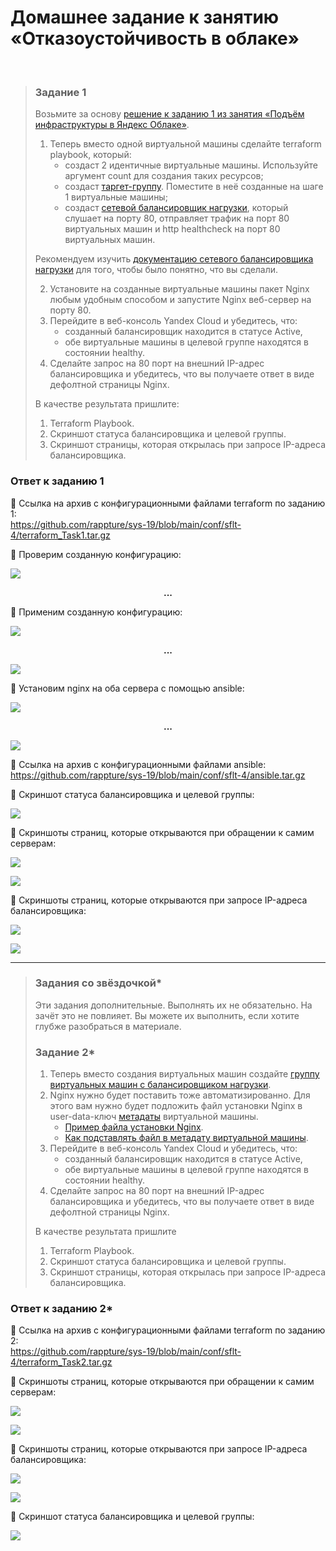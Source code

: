 # Домашнее задание к занятию «Отказоустойчивость в облаке»
<br>

> ### Задание 1
> Возьмите за основу [решение к заданию 1 из занятия «Подъём инфраструктуры в Яндекс Облаке»](https://github.com/netology-code/sdvps-homeworks/blob/main/7-03.md#%D0%B7%D0%B0%D0%B4%D0%B0%D0%BD%D0%B8%D0%B5-1).
>
> 1.	Теперь вместо одной виртуальной машины сделайте terraform playbook, который:
>       *	создаст 2 идентичные виртуальные машины. Используйте аргумент count для создания таких ресурсов;
>       *	создаст [таргет-группу](https://registry.terraform.io/providers/yandex-cloud/yandex/latest/docs/resources/lb_target_group). Поместите в неё созданные на шаге 1 виртуальные машины;
>       *	создаст [сетевой балансировщик нагрузки](https://registry.terraform.io/providers/yandex-cloud/yandex/latest/docs/resources/lb_network_load_balancer), который слушает на порту 80, отправляет трафик на порт 80 виртуальных машин и http healthcheck на порт 80 виртуальных машин.  
>
> Рекомендуем изучить [документацию сетевого балансировщика нагрузки](https://cloud.yandex.ru/docs/network-load-balancer/quickstart) для того, чтобы было понятно, что вы сделали.
>
> 2.	Установите на созданные виртуальные машины пакет Nginx любым удобным способом и запустите Nginx веб-сервер на порту 80.
> 3.	Перейдите в веб-консоль Yandex Cloud и убедитесь, что:
>       *	созданный балансировщик находится в статусе Active,
>       *	обе виртуальные машины в целевой группе находятся в состоянии healthy.
> 4.	Сделайте запрос на 80 порт на внешний IP-адрес балансировщика и убедитесь, что вы получаете ответ в виде дефолтной страницы Nginx.
>
> В качестве результата пришлите:
> 1. Terraform Playbook.
> 2. Скриншот статуса балансировщика и целевой группы.
> 3. Скриншот страницы, которая открылась при запросе IP-адреса балансировщика.
>
### Ответ к заданию 1
:large_blue_diamond:	Ссылка на архив с конфигурационными файлами terraform по заданию 1:  
https://github.com/rappture/sys-19/blob/main/conf/sflt-4/terraform_Task1.tar.gz

:large_blue_diamond:	Проверим созданную конфигурацию:

<kbd><img src="/img/sflt-4.1.1.png"></kbd>

**<p align="center">...</p>**

:large_blue_diamond:	Применим созданную конфигурацию:

<kbd><img src="/img/sflt-4.1.2.png"></kbd>

**<p align="center">...</p>**

<kbd><img src="/img/sflt-4.1.3.png"></kbd>

:large_blue_diamond:	Установим nginx на оба сервера с помощью ansible:

<kbd><img src="/img/sflt-4.1.4.png"></kbd>

**<p align="center">...</p>**

<kbd><img src="/img/sflt-4.1.5.png"></kbd>

:large_blue_diamond:	Ссылка на архив с конфигурационными файлами ansible:  
https://github.com/rappture/sys-19/blob/main/conf/sflt-4/ansible.tar.gz

:large_blue_diamond:	Скриншот статуса балансировщика и целевой группы:

<kbd><img src="/img/sflt-4.1.6.png"></kbd>

:large_blue_diamond:	Скриншоты страниц, которые открываются при обращении к самим серверам:

<kbd><img src="/img/sflt-4.1.7.png"></kbd>

<kbd><img src="/img/sflt-4.1.8.png"></kbd>

:large_blue_diamond:	Скриншоты страниц, которые открываются при запросе IP-адреса балансировщика:

<kbd><img src="/img/sflt-4.1.9.png"></kbd>

<kbd><img src="/img/sflt-4.1.10.png"></kbd>

---

> ### Задания со звёздочкой*
> Эти задания дополнительные. Выполнять их не обязательно. На зачёт это не повлияет. Вы можете их выполнить, если хотите глубже разобраться в материале.
>
> ### Задание 2*
> 1.	Теперь вместо создания виртуальных машин создайте [группу виртуальных машин с балансировщиком нагрузки](https://cloud.yandex.ru/docs/compute/operations/instance-groups/create-with-balancer).
> 2.	Nginx нужно будет поставить тоже автоматизированно. Для этого вам нужно будет подложить файл установки Nginx в user-data-ключ [метадаты](https://cloud.yandex.ru/docs/compute/concepts/vm-metadata) виртуальной машины.
>       *	[Пример файла установки Nginx](https://github.com/nar3k/yc-public-tasks/blob/master/terraform/metadata.yaml).
>       *	[Как подставлять файл в метадату виртуальной машины](https://github.com/nar3k/yc-public-tasks/blob/a6c50a5e1d82f27e6d7f3897972adb872299f14a/terraform/main.tf#L38).
> 3.	Перейдите в веб-консоль Yandex Cloud и убедитесь, что:
>       *	созданный балансировщик находится в статусе Active,
>       *	обе виртуальные машины в целевой группе находятся в состоянии healthy.
> 4.	Сделайте запрос на 80 порт на внешний IP-адрес балансировщика и убедитесь, что вы получаете ответ в виде дефолтной страницы Nginx.
>
> В качестве результата пришлите
> 1. Terraform Playbook.
> 2. Скриншот статуса балансировщика и целевой группы.
> 3. Скриншот страницы, которая открылась при запросе IP-адреса балансировщика.
>
### Ответ к заданию 2*
:large_blue_diamond:	Ссылка на архив с конфигурационными файлами terraform по заданию 2:  
https://github.com/rappture/sys-19/blob/main/conf/sflt-4/terraform_Task2.tar.gz

:large_blue_diamond:	Скриншоты страниц, которые открываются при обращении к самим серверам:

<kbd><img src="/img/sflt-4.2.1.png"></kbd>

<kbd><img src="/img/sflt-4.2.2.png"></kbd>

:large_blue_diamond:	Скриншоты страниц, которые открываются при запросе IP-адреса балансировщика:

<kbd><img src="/img/sflt-4.2.3.png"></kbd>

<kbd><img src="/img/sflt-4.2.4.png"></kbd>

:large_blue_diamond:	Скриншот статуса балансировщика и целевой группы:

<kbd><img src="/img/sflt-4.2.5.png"></kbd>
